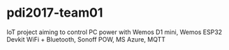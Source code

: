 # pdi2017-team01
IoT project aiming to control PC power with Wemos D1 mini, Wemos ESP32 Devkit WiFi + Bluetooth, Sonoff POW, MS Azure, MQTT
